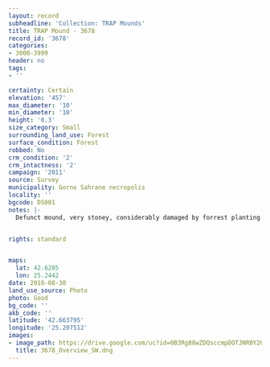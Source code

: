 ```yaml
---
layout: record
subheadline: 'Collection: TRAP Mounds'
title: TRAP Mound - 3678
record_id: '3678'
categories:
- 3000-3999
header: no
tags:
- ''

certainty: Certain
elevation: '457'
max_diameter: '10'
min_diameter: '10'
height: '0.3'
size_category: Small
surrounding_land_use: Forest
surface_condition: Forest
robbed: No
crm_condition: '2'
crm_intactness: '2'
campaign: '2011'
source: Survey
municipality: Gorno Sahrane necropolis
locality: ''
bgcode: DS001
notes: |-
  Defunct mound, very stoney, considerably damaged by forrest planting.


rights: standard


maps:
  lat: 42.6285
  lon: 25.2442
date: 2018-08-30
land_use_source: Photo
photo: Good
bg_code: ''
akb_code: ''
latitude: '42.663795'
longitude: '25.207512'
images:
- image_path: https://drive.google.com/uc?id=0B3Rg88wZDQsccmpDOTJNR0Y2Q1E
  title: 3678_Overview_SW.dng
---
```

